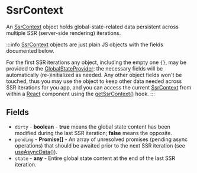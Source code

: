 # SsrContext

An [SsrContext] object holds global-state-related data persistent across
multiple SSR (server-side rendering) iterations.

:::info
[SsrContext] objects are just plain JS objects with the fields documented below.

For the first SSR iterations any object, including the empty one `{}`, may be
provided to the [GlobalStateProvider]: the necessary fields will be automatically
(re-)initialized as needed. Any other object fields won't be touched, thus you
may use the object to keep other data needed across SSR iterations for you app,
and you can access the current [SsrContext] from within a [React] component
using the [getSsrContext()] hook.
:::

## Fields
- `dirty` - **boolean** - **true** means the global state content has been
  modified during the last SSR iteration; **false** means the opposite.
- `pending` - **Promise[]** - An array of unresolved promises (pending async
  operations) that should be awaited prior to the next SSR iteration
  (see [useAsyncData()]).
- `state` - **any** - Entire global state content at the end of the last SSR
  iteration.

[getSsrContext()]: /docs/api/hooks/getssrcontext
[GlobalStateProvider]: /docs/api/components/globalstateprovider
[React]: https://reactjs.org
[SsrContext]: /docs/api/objects/ssrcontext
[useAsyncData()]: /docs/api/hooks/useasyncdata
